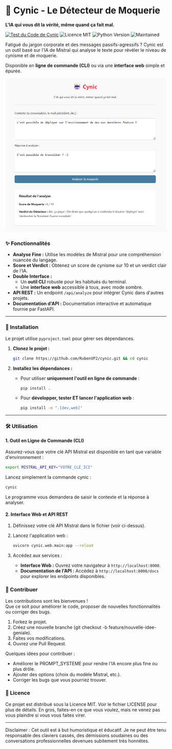 # 🤖 Cynic - Le Détecteur de Moquerie

**L'IA qui vous dit la vérité, même quand ça fait mal.**

[![Test du Code de Cynic](https://github.com/RubenVP2/cynic/actions/workflows/ci.yml/badge.svg)](https://github.com/RubenVP2/cynic/actions/workflows/ci.yml)
![Licence MIT](https://img.shields.io/badge/Licence-MIT-blue.svg)
![Python Version](https://img.shields.io/badge/python-3.9+-yellow.svg)
![Maintained](https://img.shields.io/badge/Maintenu%3F-Oui%2C%20avec%20sarcasme-red.svg)

Fatigué du jargon corporate et des messages passifs-agressifs ? Cynic est un outil basé sur l'IA de Mistral qui analyse le texte pour révéler le niveau de cynisme et de moquerie.

Disponible en **ligne de commande (CLI)** ou via une **interface web** simple et épurée.

![Capture d'écran de l'interface web de Cynic](assets/screenshot.png)

### ✨ Fonctionnalités

* **Analyse Fine :** Utilise les modèles de Mistral pour une compréhension nuancée du langage.
* **Score et Verdict :** Obtenez un score de cynisme sur 10 et un verdict clair de l'IA.
* **Double Interface :**
    * Un **outil CLI** robuste pour les habitués du terminal.
    * Une **interface web** accessible à tous, avec mode sombre.
* **API REST :** Un endpoint `/api/analyze` pour intégrer Cynic dans d'autres projets.
* **Documentation d'API :** Documentation interactive et automatique fournie par FastAPI.

---

### 🚀 Installation

Le projet utilise `pyproject.toml` pour gérer ses dépendances.

1.  **Clonez le projet :**
    ```bash
    git clone https://github.com/RubenVP2/cynic.git && cd cynic
    ```

2.  **Installez les dépendances :**
    * Pour utiliser **uniquement l'outil en ligne de commande** :
        ```bash
        pip install .
        ```
    * Pour **développer, tester ET lancer l'application web** :
        ```bash
        pip install -e ".[dev,web]"
        ```

---

### 🛠️ Utilisation

#### 1. Outil en Ligne de Commande (CLI)

Assurez-vous que votre clé API Mistral est disponible en tant que variable d'environnement :
```bash
export MISTRAL_API_KEY="VOTRE_CLÉ_ICI"
```
Lancez simplement la commande cynic :
```bash
cynic
```

Le programme vous demandera de saisir le contexte et la réponse à analyser.

#### 2. Interface Web et API REST

1. Définissez votre clé API Mistral dans le fichier (voir ci-dessus).
2. Lancez l'application web :

   ```bash
   uvicorn cynic.web.main:app --reload
   ```
3. Accédez aux services :
   - **Interface Web :** Ouvrez votre navigateur à `http://localhost:8000`.
   - **Documentation de l'API :** Accédez à `http://localhost:8000/docs` pour explorer les endpoints disponibles.


### 🤝 Contribuer

Les contributions sont les bienvenues !  
Que ce soit pour améliorer le code, proposer de nouvelles fonctionnalités ou corriger des bugs.

1. Forkez le projet.
2. Créez une nouvelle branche (git checkout -b feature/nouvelle-idee-geniale).
3. Faites vos modifications.
4. Ouvrez une Pull Request.

Quelques idées pour contribuer :

- Améliorer le PROMPT_SYSTEME pour rendre l'IA encore plus fine ou plus drôle.
- Ajouter des options (choix du modèle Mistral, etc.).
- Corriger les bugs que vous pourriez trouver.

### 📜 Licence
Ce projet est distribué sous la Licence MIT. Voir le fichier LICENSE pour plus de détails. En gros, faites-en ce que vous voulez, mais ne venez pas vous plaindre si vous vous faites virer.

---

Disclaimer : Cet outil est à but humoristique et éducatif. Je ne peut être tenu responsable des claviers cassés, des démissions soudaines ou des conversations professionnelles devenues subitement très honnêtes.
